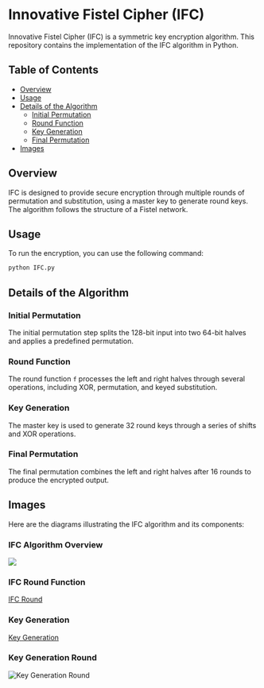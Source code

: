 # Innovative Fistel Cipher (IFC)

Innovative Fistel Cipher (IFC) is a symmetric key encryption algorithm. This repository contains the implementation of the IFC algorithm in Python.

## Table of Contents

- [Overview](#overview)
- [Usage](#usage)
- [Details of the Algorithm](#details-of-the-algorithm)
  - [Initial Permutation](#initial-permutation)
  - [Round Function](#round-function)
  - [Key Generation](#key-generation)
  - [Final Permutation](#final-permutation)
- [Images](#images)

## Overview

IFC is designed to provide secure encryption through multiple rounds of permutation and substitution, using a master key to generate round keys. The algorithm follows the structure of a Fistel network.



## Usage

To run the encryption, you can use the following command:

```bash
python IFC.py
```

## Details of the Algorithm

### Initial Permutation

The initial permutation step splits the 128-bit input into two 64-bit halves and applies a predefined permutation.

### Round Function

The round function `f` processes the left and right halves through several operations, including XOR, permutation, and keyed substitution.

### Key Generation

The master key is used to generate 32 round keys through a series of shifts and XOR operations.

### Final Permutation

The final permutation combines the left and right halves after 16 rounds to produce the encrypted output.

## Images

Here are the diagrams illustrating the IFC algorithm and its components:

### IFC Algorithm Overview

![](https://github.com/amirhossein-izadi/Fistel-Cipher/tree/master/images/IFC.png)

### IFC Round Function

[IFC Round](https://github.com/amirhossein-izadi/Fistel-Cipher/tree/master/images/IFC-round.png)

### Key Generation

[Key Generation](https://github.com/amirhossein-izadi/Fistel-Cipher/tree/master/images/key-gen.png)

### Key Generation Round

![Key Generation Round](https://github.com/amirhossein-izadi/Fistel-Cipher/tree/master/images/key-gen-round.png)


